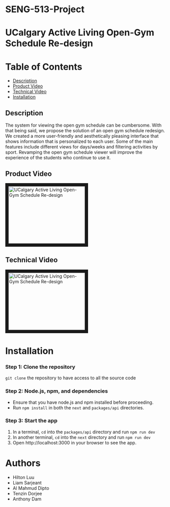 # SENG-513-Project
# UCalgary Active Living Open-Gym Schedule Re-design

# Table of Contents

- [Description](#Description)
- [Product Video](#Product-Video)
- [Technical Video](#Technical-Video)
- [Installation](#Installation)

## Description

The system for viewing the open gym schedule can be cumbersome. With that being said, we propose the solution of an open gym schedule redesign. We created a more user-friendly and aesthetically pleasing interface that shows information that is personalized to each user. Some of the main features include different views for days/weeks and filtering activities by sport. Revamping the open gym schedule viewer will improve the experience of the students who continue to use it.

## Product Video

<a href="https://www.youtube.com/watch?v=qUZMICcguxU" target="_blank">
  <img src="http://img.youtube.com/vi/qUZMICcguxU/0.jpg" 
  alt="UCalgary Active Living Open-Gym Schedule Re-design" width="240" height="180" border="10" />
</a>

## Technical Video

<a href="https://www.youtube.com/watch?v=lT6PK-FDs_Y" target="_blank">
  <img src="http://img.youtube.com/vi/lT6PK-FDs_Y/0.jpg" 
  alt="UCalgary Active Living Open-Gym Schedule Re-design" width="240" height="180" border="10" />
</a>

# Installation

### Step 1: Clone the repository

`git clone` the repository to have access to all the source code

### Step 2: Node.js, npm, and dependencies

- Ensure that you have node.js and npm installed before proceeding.
- Run `npm install` in both the `next` and `packages/api` directories.

### Step 3: Start the app

1. In a terminal, `cd` into the `packages/api` directory and run `npm run dev`
2. In another terminal, `cd` into the `next` directory and run `npm run dev`
3. Open http://localhost:3000 in your browser to see the app.


# Authors

- Hilton Luu
- Liam Sarjeant
- Al Mahmud Dipto
- Tenzin Dorjee
- Anthony Dam
